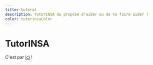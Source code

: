 ```yaml
---
title: tutorat
description: TutorINSA de propose d'aider ou de te faire aider !
color: tutorinsaColor
---
```


# TutorINSA

C'est par [ici](https://www.tutorinsa.insa-cvl.org/) !
